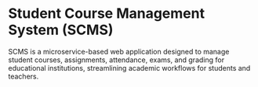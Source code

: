 # Student Course Management System (SCMS)

SCMS is a microservice-based web application designed to manage student courses, assignments, attendance, exams, and grading for educational institutions, streamlining academic workflows for students and teachers.

